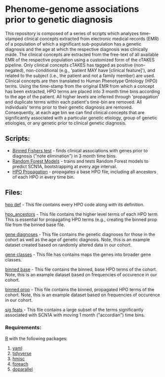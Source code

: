 # Phenome-genome associations prior to genetic diagnosis

This repository is composed of a series of scripts which analyzes time-stamped clinical concepts extracted from electronic medical records (EMR) of a population of which a significant sub-population has a genetic diagnosis and the age at which the respective diagnosis was clinically made.
The clinical concepts are extracted from the free-text of all available EMR of the respective population using a customized form of the cTAKES pipeline. Only clinical concepts cTAKES has tagged as positive (non-negated), non-conditional (e.g., 'patient MAY have [clinical feature]'), and related to the subject (i.e., the patient and not a family member) are used. Clinical concepts are then translated to Human Phenotype Ontology (HPO) terms. Using the time-stamp from the original EMR from which a concept has been extracted, HPO terms are placed into 3 month time bins according to the age of the patient. All higher levels are inferred through 'propagation' and duplicate terms within each patient's time-bin are removed. All individuals' terms prior to their genetic diagnosis are removed.
Consequently, at each age bin we can find clinical concepts that are significantly associated with a particular genetic etiology, group of genetic etiologies, or any genetic prior to clinical genetic diagnosis.


## Scripts:

* [Binned Fishers test](https://github.com/galerp/Cube3/blob/main/scripts/fisher_dx_binned.R) - finds clinical associations with genes prior to diagnosis ("note elimination") in 3 month time bins.
* [Random Forest Models](https://github.com/galerp/Cube3/blob/main/scripts/rf_dx_model.R) - trains and tests Random Forest models to predict SCN1A, bootstrapping at every age interval.
* [HPO Propagation](https://github.com/galerp/Cube3/blob/main/additionial_analyses/compose_prop.R)  - propagates a base HPO file, including all ancestors of each HPO in every time bin.


## Files: ##

[hpo def](https://github.com/galerp/Cube3/blob/main/Files/HPO_def_rl_2020-10-12_dl_2021-08-03.csv) - This file contains every HPO code along with its definition.

[hpo_ancestors](https://github.com/galerp/Cube3/blob/main/Files/HPO_ancs_rl_2020-10-12_dl_2021-08-03.csv) -  This file contains the higher level terms of each HPO term. This is essential for propagating HPO terms (e.g., creating the binned prop file from the binned base file.

[gene diagnoses](https://github.com/galerp/Cube3/blob/main/Files/example_gene_data.csv) -  This file contains the genetic diagnoses for those in the cohort as well as the age of genetic diagnosis. Note, this is an example dataset created based on randomly altered data in our cohort.

[gene classes](https://github.com/galerp/Cube3/blob/main/Files/gene_classes.csv) -  This file has contains maps the genes into broader gene classes.

[binned base](https://github.com/galerp/Cube3/blob/main/Files/example_bin_base.csv) -  This file contains the binned, base HPO terms of the cohort. Note, this is an example dataset based on frequencies of occurence in our cohort.

[binned prop](https://github.com/galerp/Cube3/blob/main/Files/example_bin_prop.csv) -  This file contains the binned, propagated HPO terms of the cohort. Note, this is an example dataset based on frequencies of occurence in our cohort.

[sig feats](https://github.com/galerp/Cube3/blob/main/Files/scn1a_1month_accord_sig_feats.csv) - This file contains a large subset of the terms significantly associated with SCN1A with moving 1 month ("accordian") time bins.


### Requirements:
  [R](https://www.r-project.org/) with the following packages:
1. [yaml](https://cran.r-project.org/web/packages/yaml/index.html)
2. [tidyverse](https://cran.r-project.org/web/packages/tidyverse/index.html)
3. [hmisc](https://cran.r-project.org/web/packages/hmisc/index.html)
4. [foreach](https://cran.r-project.org/web/packages/foreach/index.html)
5. [doparallel](https://cran.r-project.org/web/packages/doparallel/index.html)
